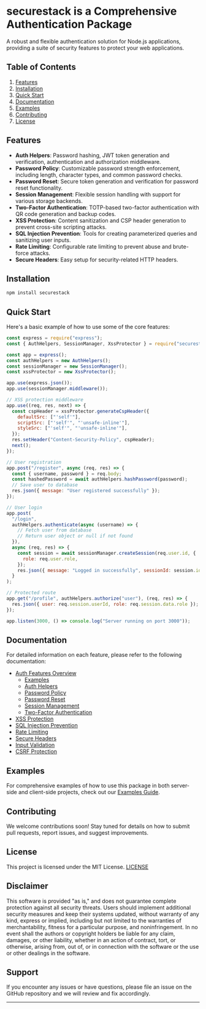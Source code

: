 # securestack is a Comprehensive Authentication Package

A robust and flexible authentication solution for Node.js applications, providing a suite of security features to protect your web applications.

## Table of Contents

1. [Features](#features)
2. [Installation](#installation)
3. [Quick Start](#quick-start)
4. [Documentation](#documentation)
5. [Examples](#examples)
6. [Contributing](#contributing)
7. [License](#license)

## Features

- **Auth Helpers**: Password hashing, JWT token generation and verification, authentication and authorization middleware.
- **Password Policy**: Customizable password strength enforcement, including length, character types, and common password checks.
- **Password Reset**: Secure token generation and verification for password reset functionality.
- **Session Management**: Flexible session handling with support for various storage backends.
- **Two-Factor Authentication**: TOTP-based two-factor authentication with QR code generation and backup codes.
- **XSS Protection**: Content sanitization and CSP header generation to prevent cross-site scripting attacks.
- **SQL Injection Prevention**: Tools for creating parameterized queries and sanitizing user inputs.
- **Rate Limiting**: Configurable rate limiting to prevent abuse and brute-force attacks.
- **Secure Headers**: Easy setup for security-related HTTP headers.

## Installation

```bash
npm install securestack
```

## Quick Start

Here's a basic example of how to use some of the core features:

```javascript
const express = require("express");
const { AuthHelpers, SessionManager, XssProtector } = require("securestack");

const app = express();
const authHelpers = new AuthHelpers();
const sessionManager = new SessionManager();
const xssProtector = new XssProtector();

app.use(express.json());
app.use(sessionManager.middleware());

// XSS protection middleware
app.use((req, res, next) => {
  const cspHeader = xssProtector.generateCspHeader({
    defaultSrc: ["'self'"],
    scriptSrc: ["'self'", "'unsafe-inline'"],
    styleSrc: ["'self'", "'unsafe-inline'"],
  });
  res.setHeader("Content-Security-Policy", cspHeader);
  next();
});

// User registration
app.post("/register", async (req, res) => {
  const { username, password } = req.body;
  const hashedPassword = await authHelpers.hashPassword(password);
  // Save user to database
  res.json({ message: "User registered successfully" });
});

// User login
app.post(
  "/login",
  authHelpers.authenticate(async (username) => {
    // Fetch user from database
    // Return user object or null if not found
  }),
  async (req, res) => {
    const session = await sessionManager.createSession(req.user.id, {
      role: req.user.role,
    });
    res.json({ message: "Logged in successfully", sessionId: session.id });
  }
);

// Protected route
app.get("/profile", authHelpers.authorize("user"), (req, res) => {
  res.json({ user: req.session.userId, role: req.session.data.role });
});

app.listen(3000, () => console.log("Server running on port 3000"));
```

## Documentation

For detailed information on each feature, please refer to the following documentation:

- [Auth Features Overview](./docs/Auth/AuthFeaturesOverview.md)
  - [Examples](./docs/Auth/AuthExamplesByFramework.md)
  - [Auth Helpers](./docs/Auth/AuthHelpers.md)
  - [Password Policy](./docs/Auth/PasswordPolicy.md)
  - [Password Reset](./docs/Auth/PasswordReset.md)
  - [Session Management](./docs/Auth/SessionManagement.md)
  - [Two-Factor Authentication](./docs/Auth/TwoFactorAuthentication.md)
- [XSS Protection](./docs/XSSProtection.md)
- [SQL Injection Prevention](./docs/SQLInjectionPrevention.md)
- [Rate Limiting](./docs/RateLimiter.md)
- [Secure Headers](./docs/SecureHeaders.md)
- [Input Validation](./docs/InputValidation.md)
- [CSRF Protection](./docs/CSRFProtection.md)

## Examples

For comprehensive examples of how to use this package in both server-side and client-side projects, check out our [Examples Guide](./docs).

## Contributing

We welcome contributions soon! Stay tuned for details on how to submit pull requests, report issues, and suggest improvements.

## License

This project is licensed under the MIT License. [LICENSE](./LICENSE)

## Disclaimer

This software is provided "as is," and does not guarantee complete protection against all security threats. Users should implement additional security measures and keep their systems updated, without warranty of any kind, express or implied, including but not limited to the warranties of merchantability, fitness for a particular purpose, and noninfringement. In no event shall the authors or copyright holders be liable for any claim, damages, or other liability, whether in an action of contract, tort, or otherwise, arising from, out of, or in connection with the software or the use or other dealings in the software.

## Support

If you encounter any issues or have questions, please file an issue on the GitHub repository and we will review and fix accordingly.

---
